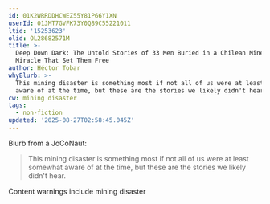 ```yaml
---
id: 01K2WRRDDHCWEZ55Y81P66Y1XN
userId: 01JMT7GVFK73Y0Q89C55221011
ltid: '15253623'
olid: OL28682571M
title: >-
  Deep Down Dark: The Untold Stories of 33 Men Buried in a Chilean Mine, and the
  Miracle That Set Them Free
author: Héctor Tobar
whyBlurb: >-
  This mining disaster is something most if not all of us were at least somewhat
  aware of at the time, but these are the stories we likely didn't hear.
cw: mining disaster
tags:
  - non-fiction
updated: '2025-08-27T02:58:45.045Z'
---
```


Blurb from a JoCoNaut:

> This mining disaster is something most if not all of us were at least somewhat
> aware of at the time, but these are the stories we likely didn't hear.

Content warnings include mining disaster

